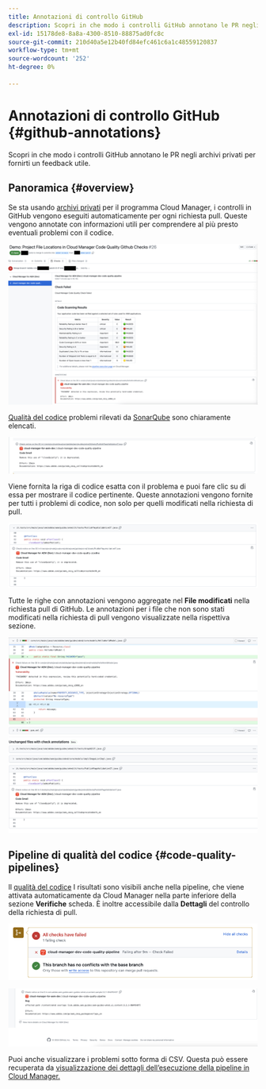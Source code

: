 ```yaml
---
title: Annotazioni di controllo GitHub
description: Scopri in che modo i controlli GitHub annotano le PR negli archivi privati per fornirti un feedback utile.
exl-id: 15178de8-8a8a-4300-8510-88875ad0fc8c
source-git-commit: 210d40a5e12b40fd84efc461c6a1c48559120837
workflow-type: tm+mt
source-wordcount: '252'
ht-degree: 0%

---
```



# Annotazioni di controllo GitHub {#github-annotations}

Scopri in che modo i controlli GitHub annotano le PR negli archivi privati per fornirti un feedback utile.

## Panoramica {#overview}

Se sta usando [archivi privati](private-repositories.md) per il programma Cloud Manager, i controlli in GitHub vengono eseguiti automaticamente per ogni richiesta pull. Queste vengono annotate con informazioni utili per comprendere al più presto eventuali problemi con il codice.

![Esempio di annotazioni di controllo GitHub](assets/github-check-annotations.png)

[Qualità del codice](/help/using/code-quality-testing.md) problemi rilevati da [SonarQube](/help/using/custom-code-quality-rules.md) sono chiaramente elencati.

![Esempio di annotazione del problema del codice](assets/github-check-annotations-example.png)

Viene fornita la riga di codice esatta con il problema e puoi fare clic su di essa per mostrare il codice pertinente. Queste annotazioni vengono fornite per tutti i problemi di codice, non solo per quelli modificati nella richiesta di pull.

![Esempio di annotazione del problema del codice](assets/github-check-annotations-example-code.png)

Tutte le righe con annotazioni vengono aggregate nel **File modificati** nella richiesta pull di GitHub. Le annotazioni per i file che non sono stati modificati nella richiesta di pull vengono visualizzate nella rispettiva sezione.

![Esempio di annotazioni nella scheda File modificati](assets/github-check-annotations-files-changed.png)

## Pipeline di qualità del codice {#code-quality-pipelines}

Il [qualità del codice](/help/using/code-quality-testing.md) I risultati sono visibili anche nella pipeline, che viene attivata automaticamente da Cloud Manager nella parte inferiore della sezione **Verifiche** scheda. È inoltre accessibile dalla **Dettagli** del controllo della richiesta di pull.

![Esempio di annotazioni](assets/github-check-annotations-code-quality.png)

![Esempio di annotazioni](assets/github-check-annotations-code-quality-2.png)

Puoi anche visualizzare i problemi sotto forma di CSV. Questa può essere recuperata da [visualizzazione dei dettagli dell’esecuzione della pipeline in Cloud Manager.](/help/using/managing-pipelines.md)
